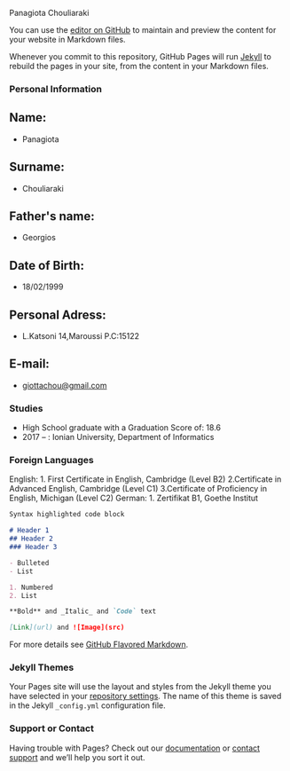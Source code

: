 Panagiota Chouliaraki

You can use the [editor on GitHub](https://github.com/giottachou/cv/edit/master/README.md) to maintain and preview the content for your website in Markdown files.

Whenever you commit to this repository, GitHub Pages will run [Jekyll](https://jekyllrb.com/) to rebuild the pages in your site, from the content in your Markdown files.

### Personal Information

## Name:
- Panagiota
## Surname:
- Chouliaraki
## Father's name:
- Georgios
## Date of Birth:
- 18/02/1999
## Personal Adress:
- L.Katsoni 14,Maroussi P.C:15122
## E-mail:
- giottachou@gmail.com

### Studies

* High School graduate with a Graduation Score of: 18.6
* 2017 –	  :  Ionian University, Department of Informatics

### Foreign Languages

English:  1. First Certificate in English, Cambridge (Level B2)
          2.Certificate in Advanced English, Cambridge (Level C1)
          3.Certificate of Proficiency in English, Michigan (Level C2)
German:   1. Zertifikat B1, Goethe Institut

```markdown
Syntax highlighted code block

# Header 1
## Header 2
### Header 3

- Bulleted
- List

1. Numbered
2. List

**Bold** and _Italic_ and `Code` text

[Link](url) and ![Image](src)
```

For more details see [GitHub Flavored Markdown](https://guides.github.com/features/mastering-markdown/).

### Jekyll Themes

Your Pages site will use the layout and styles from the Jekyll theme you have selected in your [repository settings](https://github.com/giottachou/cv/settings). The name of this theme is saved in the Jekyll `_config.yml` configuration file.

### Support or Contact

Having trouble with Pages? Check out our [documentation](https://help.github.com/categories/github-pages-basics/) or [contact support](https://github.com/contact) and we’ll help you sort it out.
